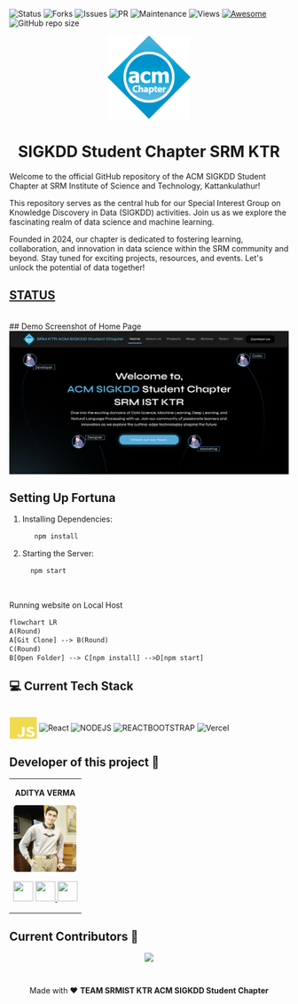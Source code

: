 
![Status](https://img.shields.io/website-up-down-green-red/https/srmsigkddtesting.vercel.app/.svg)
![Forks](https://img.shields.io/github/forks/ACM-SIGKDD-SRM-KTR-STUDENT-CHAPTER/Official_Website.svg)
![Issues](https://img.shields.io/github/issues/ACM-SIGKDD-SRM-KTR-STUDENT-CHAPTER/Official_Website.svg)
![PR](https://img.shields.io/github/issues-pr/ACM-SIGKDD-SRM-KTR-STUDENT-CHAPTER/Official_Website.svg)
![Maintenance](https://img.shields.io/badge/Maintained%3F-yes-green.svg)
![Views](https://views.whatilearened.today/views/github/ACM-SIGKDD-SRM-KTR-STUDENT-CHAPTER/Official_Website.svg)
[![Awesome](https://awesome.re/badge.svg)](https://awesome.re)
![GitHub repo size](https://img.shields.io/github/repo-size/ACM-SIGKDD-SRM-KTR-STUDENT-CHAPTER/Official_Website)

<p align="center">
    <img alt = "Logo" height="150" width="150" src = "./public/apple-touch-icon.png">

</p>
<h1 align="center" >SIGKDD Student Chapter SRM KTR </h1>

  
</p>

Welcome to the official GitHub repository of the ACM SIGKDD Student Chapter at SRM Institute of Science and Technology, Kattankulathur!

This repository serves as the central hub for our Special Interest Group on Knowledge Discovery in Data (SIGKDD) activities. Join us as we explore the fascinating realm of data science and machine learning.

Founded in 2024, our chapter is dedicated to fostering learning, collaboration, and innovation in data science within the SRM community and beyond. Stay tuned for exciting projects, resources, and events. Let's unlock the potential of data together!
<br>

##

## <a href="https://srmsigkdd.hyperping.app/">STATUS</a>
<BR>
## Demo Screenshot of Home Page
<img align="center" alt="Home Page"  src="./public/ss.png">

## Setting Up Fortuna

1. Installing Dependencies:
    ```bash
       npm install

2. Starting the Server:
    ```bash
      npm start
<br>

<p>Running website on Local Host</p>

```mermaid
flowchart LR
A(Round)
A[Git Clone] --> B(Round)
C(Round)
B[Open Folder] --> C[npm install] -->D[npm start]
```

 ## 💻 Current Tech Stack
<div style="display: inline_block"><br>
  <img align="center" alt="Js" height="40" width="50" src="https://raw.githubusercontent.com/devicons/devicon/master/icons/javascript/javascript-plain.svg">
  <img align="center" alt="React" height="45" width="55" src="https://upload.wikimedia.org/wikipedia/commons/thumb/a/a7/React-icon.svg/2300px-React-icon.svg.png">
  <img align="center" alt="NODEJS" height="50" width="45" src="https://static-00.iconduck.com/assets.00/node-js-icon-454x512-nztofx17.png">
  <img align="center" alt="REACTBOOTSTRAP" height="50" width="50" src="https://justinmahar.gallerycdn.vsassets.io/extensions/justinmahar/react-bootstrap-snippets/2.1.6/1702059788235/Microsoft.VisualStudio.Services.Icons.Default">
  <img align="center" alt="Vercel" height="30" width="130" src="https://upload.wikimedia.org/wikipedia/commons/thumb/5/5e/Vercel_logo_black.svg/2560px-Vercel_logo_black.svg.png">
</div>

<div><h2><strong>Developer of this project 🔻</strong></h2></div>

<table align="center">
<tr align="center">
<td>

**ADITYA VERMA**

<p align="center">
<img src = "https://raw.githubusercontent.com/ADITYAVOFFICIAL/ADITYAVOFFICIAL/main/pics/adityav.png"  height="120" alt="Aditya Verma">
</p>
<p align="center">
<a href = "https://github.com/adityav"><img src = "https://img.icons8.com/3d-fluency/94/github.png" width="36" height = "36"/></a>
<a href = "https://www.linkedin.com/in/aditya-verma-real/">
<img src = "https://img.icons8.com/color/48/linkedin.png" width="36" height="36"/>
</a>
<a href = "https://medium.com/@adityaver">
<img src = "https://img.icons8.com/stickers/100/medium-logo.png" width="36" height="36"/>
</a>
</p>
</td>
</table>

 ## Current Contributors 🔻
<div align="center">
  <a href="https://github.com/ACM-SIGKDD-SRM-KTR-STUDENT-CHAPTER/Official_Website/graphs/contributors">
  <img src="https://contrib.rocks/image?repo=ACM-SIGKDD-SRM-KTR-STUDENT-CHAPTER/Official_Website" />
</a>
</div>

#
<p align="center">Made with ❤️ <b>TEAM SRMIST KTR ACM SIGKDD Student Chapter </b></p>
